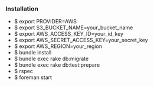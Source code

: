 <h3>Installation</h3>
<ul>
    <li>$ export PROVIDER=AWS</li>
    <li>$ export S3_BUCKET_NAME=your_bucket_name</li>
    <li>$ export AWS_ACCESS_KEY_ID=your_id_key</li>
    <li>$ export AWS_SECRET_ACCESS_KEY=your_secret_key</li>
    <li>$ export AWS_REGION=your_region</li>
    <li>$ bundle install</li>
    <li>$ bundle exec rake db:migrate</li>
    <li>$ bundle exec rake db:test:prepare</li>
    <li>$ rspec</li>
    <li>$ foreman start</li>
</ul>